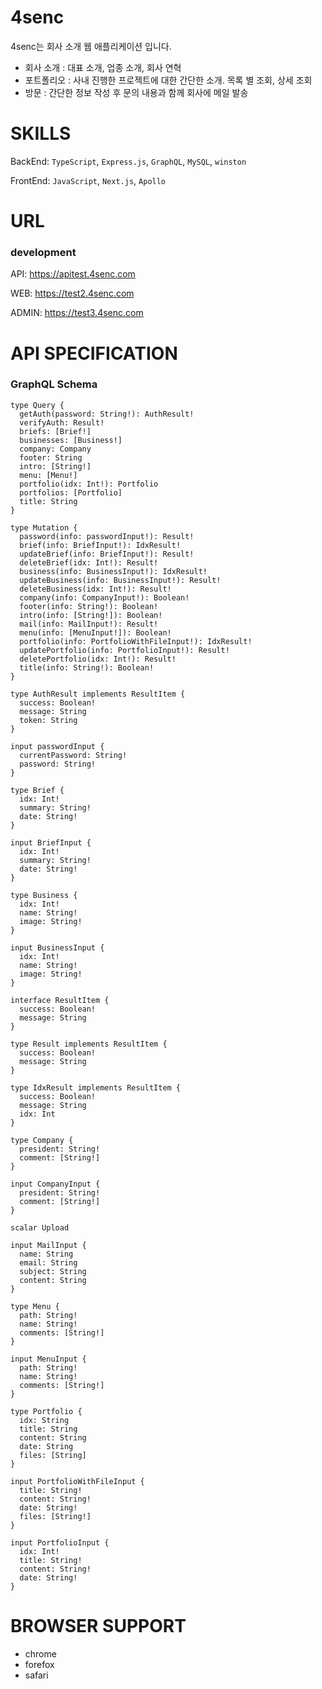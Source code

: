 # 4senc
4senc는 회사 소개 웹 애플리케이션 입니다.

* 회사 소개 : 대표 소개, 업종 소개, 회사 연혁
* 포트폴리오 : 사내 진행한 프로젝트에 대한 간단한 소개. 목록 별 조회, 상세 조회
* 방문 : 간단한 정보 작성 후 문의 내용과 함께 회사에 메일 발송

# SKILLS

BackEnd: `TypeScript`, `Express.js`, `GraphQL`, `MySQL`, `winston`

FrontEnd: `JavaScript`, `Next.js`, `Apollo`

# URL
### development

API: https://apitest.4senc.com

WEB: https://test2.4senc.com

ADMIN: https://test3.4senc.com

# API SPECIFICATION
### GraphQL Schema

```
type Query {
  getAuth(password: String!): AuthResult!
  verifyAuth: Result!
  briefs: [Brief!]
  businesses: [Business!]
  company: Company
  footer: String
  intro: [String!]
  menu: [Menu!]
  portfolio(idx: Int!): Portfolio
  portfolios: [Portfolio]
  title: String
}

type Mutation {
  password(info: passwordInput!): Result!
  brief(info: BriefInput!): IdxResult!
  updateBrief(info: BriefInput!): Result!
  deleteBrief(idx: Int!): Result!
  business(info: BusinessInput!): IdxResult!
  updateBusiness(info: BusinessInput!): Result!
  deleteBusiness(idx: Int!): Result!
  company(info: CompanyInput!): Boolean!
  footer(info: String!): Boolean!
  intro(info: [String!]): Boolean!
  mail(info: MailInput!): Result!
  menu(info: [MenuInput!]): Boolean!
  portfolio(info: PortfolioWithFileInput!): IdxResult!
  updatePortfolio(info: PortfolioInput!): Result!
  deletePortfolio(idx: Int!): Result!
  title(info: String!): Boolean!
}

type AuthResult implements ResultItem {
  success: Boolean!
  message: String
  token: String
}

input passwordInput {
  currentPassword: String!
  password: String!
}

type Brief {
  idx: Int!
  summary: String!
  date: String!
}

input BriefInput {
  idx: Int!
  summary: String!
  date: String!
}

type Business {
  idx: Int!
  name: String!
  image: String!
}

input BusinessInput {
  idx: Int!
  name: String!
  image: String!
}

interface ResultItem {
  success: Boolean!
  message: String
}

type Result implements ResultItem {
  success: Boolean!
  message: String
}

type IdxResult implements ResultItem {
  success: Boolean!
  message: String
  idx: Int
}

type Company {
  president: String!
  comment: [String!]
}

input CompanyInput {
  president: String!
  comment: [String!]
}

scalar Upload

input MailInput {
  name: String
  email: String
  subject: String
  content: String
}

type Menu {
  path: String!
  name: String!
  comments: [String!]
}

input MenuInput {
  path: String!
  name: String!
  comments: [String!]
}

type Portfolio {
  idx: String
  title: String
  content: String
  date: String
  files: [String]
}

input PortfolioWithFileInput {
  title: String!
  content: String!
  date: String!
  files: [String!]
}

input PortfolioInput {
  idx: Int!
  title: String!
  content: String!
  date: String!
}
```
# BROWSER SUPPORT
* chrome
* forefox
* safari
